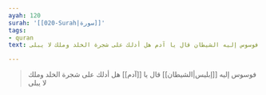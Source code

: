 ```yaml
---
ayah: 120
surah: '[[020-Surah|سورة]]'
tags:
- quran
text: فوسوس إليه الشيطان قال يا آدم هل أدلك على شجرة الخلد وملك لا يبلى

---
```

> فوسوس إليه [[إبليس|الشيطان]] قال يا [[آدم]] هل أدلك على شجرة الخلد وملك لا يبلى

